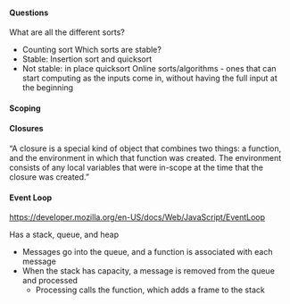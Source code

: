 #### Questions

What are all the different sorts?
- Counting sort
Which sorts are stable?
- Stable: Insertion sort and quicksort
- Not stable: in place quicksort
Online sorts/algorithms - ones that can start computing as the inputs
come in, without having the full input at the beginning


#### Scoping

#### Closures
“A closure is a special kind of object that combines two things: a function, and the environment in which that function was created. The environment consists of any local variables that were in-scope at the time that the closure was created.”

#### Event Loop
https://developer.mozilla.org/en-US/docs/Web/JavaScript/EventLoop

Has a stack, queue, and heap
- Messages go into the queue, and a function is associated with each message
- When the stack has capacity, a message is removed from the queue and processed
  - Processing calls the function, which adds a frame to the stack
